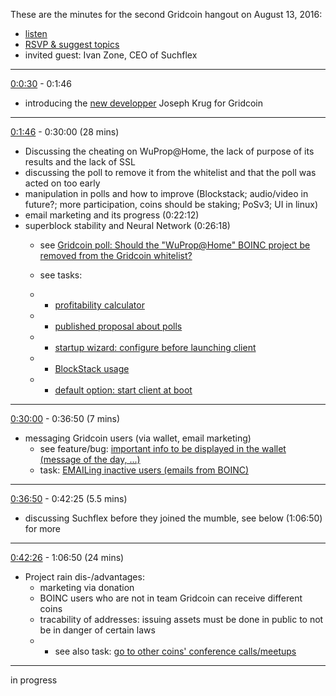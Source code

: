 These are the minutes for the second Gridcoin hangout on August 13, 2016:
* [listen](https://soundcloud.com/gridcoin-community-hangouts/gridcoin-hangout-002)
* [RSVP & suggest topics](https://steemit.com/beyondbitcoin/@cm-steem/gridcoin-hangout-002-rsvp-and-suggest-topics)
* invited guest: Ivan Zone, CEO of Suchflex


***

[0:0:30](https://soundcloud.com/gridcoin-community-hangouts/gridcoin-hangout-002#t=0:30) - 0:1:46 
* introducing the [new developper](https://steemit.com/gridcoin/@fkinglag/officially-gridcoin-gains-another-paid-developer-with-experience-and-expertise-in-c-to-help-progress-wallet) Joseph Krug for Gridcoin

***

[0:1:46](https://soundcloud.com/gridcoin-community-hangouts/gridcoin-hangout-002#t=1:46) - 0:30:00 (28 mins)
* Discussing the cheating on WuProp@Home, the lack of purpose of its results and the lack of SSL
* discussing the poll to remove it from the whitelist and that the poll was acted on too early
* manipulation in polls and how to improve (Blockstack; audio/video in future?; more participation, coins should be staking; PoSv3; UI in linux)
* email marketing and its progress (0:22:12)
* superblock stability and Neural Network (0:26:18)
  * see [Gridcoin poll: Should the "WuProp@Home" BOINC project be removed from the Gridcoin whitelist?](https://steemit.com/gridcoin/@cm-steem/gridcoin-poll-should-the-wuprop-home-boinc-project-be-removed-from-the-gridcoin-whitelist)
  * see tasks: 
  
  * * [profitability calculator](https://github.com/Erkan-Yilmaz/Gridcoin-tasks/issues/16)
  
  * * [published proposal about polls](https://github.com/Erkan-Yilmaz/Gridcoin-tasks/issues/17)
  
  * * [startup wizard: configure before launching client](https://github.com/Erkan-Yilmaz/Gridcoin-tasks/issues/18)
  
  * * [BlockStack usage](https://github.com/Erkan-Yilmaz/Gridcoin-tasks/issues/19)
  
  * * [default option: start client at boot](https://github.com/Erkan-Yilmaz/Gridcoin-tasks/issues/20)
  
***

[0:30:00](https://soundcloud.com/gridcoin-community-hangouts/gridcoin-hangout-002#t=30:00) - 0:36:50 (7 mins)
* messaging Gridcoin users (via wallet, email marketing)
  * see feature/bug: [important info to be displayed in the wallet (message of the day, ...)](https://github.com/gridcoin/Gridcoin-Research/issues/114)
  * task: [EMAILing inactive users (emails from BOINC)](https://github.com/Erkan-Yilmaz/Gridcoin-tasks/issues/10)

***

[0:36:50](https://soundcloud.com/gridcoin-community-hangouts/gridcoin-hangout-002#t=36:50) - 0:42:25 (5.5 mins)
* discussing Suchflex before they joined the mumble, see below (1:06:50) for more

***

[0:42:26](https://soundcloud.com/gridcoin-community-hangouts/gridcoin-hangout-002#t=42:26) - 1:06:50 (24 mins)
* Project rain dis-/advantages:
  * marketing via donation
  * BOINC users who are not in team Gridcoin can receive different coins
  * tracability of addresses: issuing assets must be done in public to not be in danger of certain laws
  * * see also task: [go to other coins' conference calls/meetups](https://github.com/Erkan-Yilmaz/Gridcoin-tasks/issues/21)
  
***

in progress
